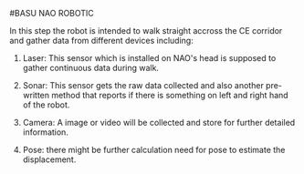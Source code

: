 #BASU NAO ROBOTIC

In this step the robot is intended to walk straight accross the CE corridor and gather data from different devices including:

1. Laser: This sensor which is installed on NAO's head is supposed to gather continuous data during walk.

2. Sonar: This sensor gets the raw data collected and also another pre-written method that reports if there is something on left and right hand of the robot.

3. Camera: A image or video will be collected and store for further detailed information.

4. Pose: there might be further calculation need for pose to estimate the displacement.

